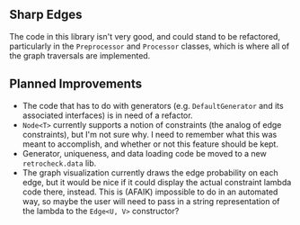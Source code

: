 ## Sharp Edges

The code in this library isn't very good, and could stand to be refactored, particularly in the `Preprocessor` and `Processor` classes, which is where all of the graph traversals are implemented.

## Planned Improvements

- The code that has to do with generators (e.g. `DefaultGenerator` and its associated interfaces) is in need of a refactor.
- `Node<T>` currently supports a notion of constraints (the analog of edge constraints), but I'm not sure why.  I need to remember what this was meant to accomplish, and whether or not this feature should be kept.
- Generator, uniqueness, and data loading code be moved to a new `retrocheck.data` lib.
- The graph visualization currently draws the edge probability on each edge, but it would be nice if it could display the actual constraint lambda code there, instead.  This is (AFAIK) impossible to do in an automated way, so maybe the user will need to pass in a string representation of the lambda to the `Edge<U, V>` constructor?